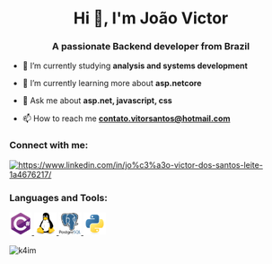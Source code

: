 <h1 align="center">Hi 👋, I'm João Victor</h1>
<h3 align="center">A passionate Backend developer from Brazil</h3>

- 🔭 I’m currently studying **analysis and systems development**

- 🌱 I’m currently learning more about **asp.netcore**

- 💬 Ask me about **asp.net, javascript, css**

- 📫 How to reach me **contato.vitorsantos@hotmail.com**

<h3 align="left">Connect with me:</h3>
<p align="left">
<a href="https://www.linkedin.com/in/jo%C3%A3o-victor-dos-santos-leite-1a4676217/" target="blank"><img align="center" src="https://raw.githubusercontent.com/rahuldkjain/github-profile-readme-generator/master/src/images/icons/Social/linked-in-alt.svg" alt="https://www.linkedin.com/in/jo%c3%a3o-victor-dos-santos-leite-1a4676217/" height="30" width="40" /></a>
</p>

<h3 align="left">Languages and Tools:</h3>
<p align="left"> <a href="https://www.w3schools.com/cs/" target="_blank" rel="noreferrer"> <img src="https://raw.githubusercontent.com/devicons/devicon/master/icons/csharp/csharp-original.svg" alt="csharp" width="40" height="40"/> </a> <a href="https://www.linux.org/" target="_blank" rel="noreferrer"> <img src="https://raw.githubusercontent.com/devicons/devicon/master/icons/linux/linux-original.svg" alt="linux" width="40" height="40"/> </a> <a href="https://www.postgresql.org" target="_blank" rel="noreferrer"> <img src="https://raw.githubusercontent.com/devicons/devicon/master/icons/postgresql/postgresql-original-wordmark.svg" alt="postgresql" width="40" height="40"/> </a> <a href="https://www.python.org" target="_blank" rel="noreferrer"> <img src="https://raw.githubusercontent.com/devicons/devicon/master/icons/python/python-original.svg" alt="python" width="40" height="40"/> </a> </p>

<p><img align="center" src="https://github-readme-stats.vercel.app/api/top-langs?username=k4im&show_icons=true&locale=en&layout=compact" alt="k4im" /></p>



<!---
- 👋 Hi, I’m @k4im
- 👀 I’m interested in C#, SQL, PYTHON...
- 🌱 I’m currently learning C# ...
k4im/k4im is a ✨ special ✨ repository because its `README.md` (this file) appears on your GitHub profile.
You can click the Preview link to take a look at your changes.
--->
